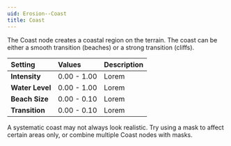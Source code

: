 ```yaml
---
uid: Erosion--Coast
title: Coast
---
```


The Coast node creates a coastal region on the terrain. The coast can be either a smooth transition (beaches) or a strong transition (cliffs).

| Setting         | Values      | Description |
| :-------------- | :---------- | :---------- |
| **Intensity**   | 0.00 - 1.00 | Lorem       |
| **Water Level** | 0.00 - 1.00 | Lorem       |
| **Beach Size**  | 0.00 - 0.10 | Lorem       |
| **Transition**  | 0.00 - 0.10 | Lorem       |




A systematic coast may not always look realistic. Try using a mask to affect certain areas only, or combine multiple Coast nodes with masks.
